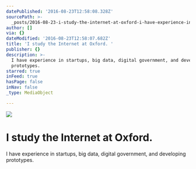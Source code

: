 ```yaml
---
datePublished: '2016-08-23T12:58:08.328Z'
sourcePath: >-
  _posts/2016-08-23-i-study-the-internet-at-oxford-i-have-experience-in-startup.md
author: []
via: {}
dateModified: '2016-08-23T12:58:07.682Z'
title: 'I study the Internet at Oxford. '
publisher: {}
description: >-
  I have experience in startups, big data, digital government, and developing
  prototypes.
starred: true
inFeed: true
hasPage: false
inNav: false
_type: MediaObject

---
```

![](https://the-grid-user-content.s3-us-west-2.amazonaws.com/9a687903-b033-43b4-8976-07dfd609b030.jpg)

# I study the Internet at Oxford. 

I have experience in startups, big data, digital government, and developing prototypes.